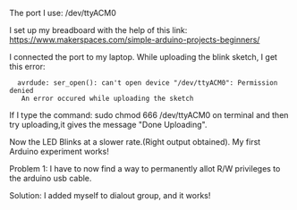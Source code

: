 The port I use: /dev/ttyACM0

I set up my breadboard with the help of this link:
       https://www.makerspaces.com/simple-arduino-projects-beginners/
       
I connected the port to my laptop. While uploading the blink sketch, I get this error:
      
      avrdude: ser_open(): can't open device "/dev/ttyACM0": Permission denied
       An error occured while uploading the sketch

If I type the command: sudo chmod 666 /dev/ttyACM0 on terminal
and then try uploading,it gives the message "Done Uploading".

Now the LED Blinks at a slower rate.(Right output obtained).
My first Arduino experiment works!

Problem 1:
I have to now find a way to permanently allot R/W privileges to the arduino usb cable.

Solution:
I added myself to dialout group, and it works! 
